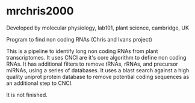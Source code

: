 # mrchris2000

Developed by molecular physiology, lab101, plant science, cambridge, UK

Program to find non coding RNAs (Chris and Ivans project)

This is a pipeline to identify long non coding RNAs from plant transcriptomes. It uses CNCI are it's core algorithm to
define non coding RNAs. It has additional filters to remove tRNAs, rRNAs, and precursor miRNAs, using a series of
databases. It uses a blast search against a high quality uniprot protein database to remove potential coding sequences
as an additional step to CNCI.

It is not finished.

